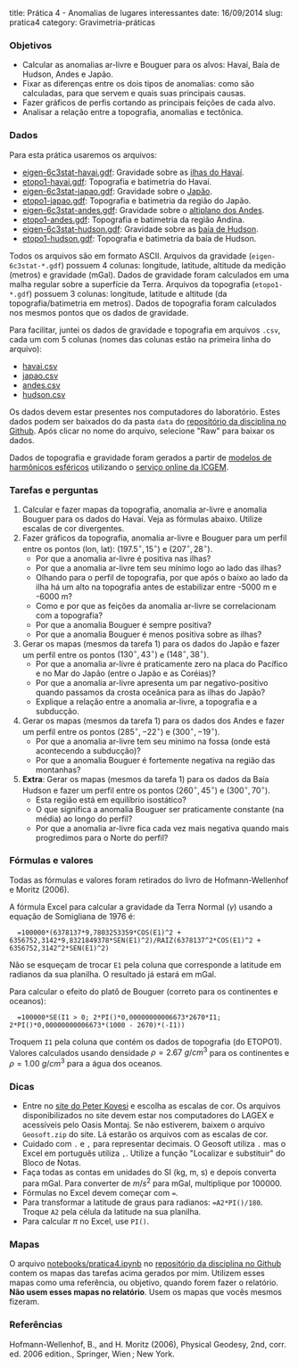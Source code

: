 title: Prática 4 - Anomalias de lugares interessantes
date: 16/09/2014
slug: pratica4
category: Gravimetria-práticas

### Objetivos

* Calcular as anomalias ar-livre e Bouguer para os alvos: Havaí, Baía de
  Hudson, Andes e Japão.
* Fixar as diferenças entre os dois tipos de anomalias: como são calculadas,
  para que servem e quais suas principais causas.
* Fazer gráficos de perfis cortando as principais feições de cada alvo.
* Analisar a relação entre a topografia, anomalias e tectônica.

### Dados

Para esta prática usaremos os arquivos:

* [eigen-6c3stat-havai.gdf](https://raw.githubusercontent.com/leouieda/geofisica1/master/data/eigen-6c3stat-havai.gdf):
  Gravidade sobre as [ilhas do Havaí](https://www.google.com.br/maps/@20.5932929,-157.7151201,1358555m/data=!3m1!1e3?hl=en).
* [etopo1-havai.gdf](https://raw.githubusercontent.com/leouieda/geofisica1/master/data/etopo1-havai.gdf):
  Topografia e batimetria do Havaí.
* [eigen-6c3stat-japao.gdf](https://raw.githubusercontent.com/leouieda/geofisica1/master/data/eigen-6c3stat-japao.gdf):
  Gravidade sobre o [Japão](https://www.google.com.br/maps/@36.1346696,134.3822639,2344222m/data=!3m1!1e3?hl=en).
* [etopo1-japao.gdf](https://raw.githubusercontent.com/leouieda/geofisica1/master/data/etopo1-japao.gdf):
  Topografia e batimetria da região do Japão.
* [eigen-6c3stat-andes.gdf](https://raw.githubusercontent.com/leouieda/geofisica1/master/data/eigen-6c3stat-andes.gdf):
  Gravidade sobre o [altiplano dos Andes](https://www.google.com.br/maps/@-24.8423665,-69.6206081,2633999m/data=!3m1!1e3?hl=en).
* [etopo1-andes.gdf](https://raw.githubusercontent.com/leouieda/geofisica1/master/data/etopo1-andes.gdf):
  Topografia e batimetria da região Andina.
* [eigen-6c3stat-hudson.gdf](https://raw.githubusercontent.com/leouieda/geofisica1/master/data/eigen-6c3stat-hudson.gdf):
  Gravidade sobre as [baía de Hudson](https://www.google.com.br/maps/@59.8228665,-78.9606344,2918112m/data=!3m1!1e3?hl=en).
* [etopo1-hudson.gdf](https://raw.githubusercontent.com/leouieda/geofisica1/master/data/etopo1-hudson.gdf):
  Topografia e batimetria da baía de Hudson.

Todos os arquivos são em formato ASCII.
Arquivos da gravidade (`eigen-6c3stat-*.gdf`) possuem 4 colunas:
longitude, latitude, altitude da medição (metros) e gravidade (mGal).
Dados de gravidade foram calculados em uma malha regular
sobre a superfície da Terra.
Arquivos da topografia (`etopo1-*.gdf`) possuem 3 colunas:
longitude, latitude e altitude (da topografia/batimetria em metros).
Dados de topografia foram calculados nos mesmos pontos que os dados de
gravidade.

Para facilitar, juntei os dados de gravidade e topografia em arquivos `.csv`,
cada um com 5 colunas (nomes das colunas estão na primeira linha do arquivo):

* [havai.csv](https://raw.githubusercontent.com/leouieda/geofisica1/master/data/havai.csv)
* [japao.csv](https://raw.githubusercontent.com/leouieda/geofisica1/master/data/japao.csv)
* [andes.csv](https://raw.githubusercontent.com/leouieda/geofisica1/master/data/andes.csv)
* [hudson.csv](https://raw.githubusercontent.com/leouieda/geofisica1/master/data/hudson.csv)

Os dados devem estar presentes nos computadores do laboratório.
Estes dados podem ser baixados do
da pasta `data` do
[repositório da disciplina no Github](https://github.com/leouieda/geofisica1).
Após clicar no nome do arquivo, selecione "Raw" para baixar os dados.

Dados de topografia e gravidade foram gerados a partir de
[modelos de harmônicos esféricos](http://en.wikipedia.org/wiki/Spherical_harmonics)
utilizando o [serviço online da ICGEM](http://icgem.gfz-potsdam.de/ICGEM/potato/Service.html).

### Tarefas e perguntas

1. Calcular e fazer mapas da topografia, anomalia ar-livre e anomalia Bouguer
   para os dados do Havaí.
   Veja as fórmulas abaixo. Utilize escalas de cor divergentes.
2. Fazer gráficos da topografia, anomalia ar-livre e Bouguer para um perfil
   entre os pontos (lon, lat):
   $(197.5^\circ, 15^\circ)$ e $(207^\circ, 28^\circ)$.
    * Por que a anomalia ar-livre é positiva nas ilhas?
    * Por que a anomalia ar-livre tem seu mínimo logo ao lado das ilhas?
    * Olhando para o perfil de topografia, por que após o baixo ao lado da
      ilha há um alto na topografia antes de estabilizar entre -5000 m  e -6000
      m?
    * Como e por que as feições da anomalia ar-livre se correlacionam com a
      topografia?
    * Por que a anomalia Bouguer é sempre positiva?
    * Por que a anomalia Bouguer é menos positiva sobre as ilhas?
3. Gerar os mapas (mesmos da tarefa 1) para os dados do Japão e fazer um
   perfil entre os pontos
   $(130^\circ, 43^\circ)$ e $(148^\circ, 38^\circ)$.
    * Por que a anomalia ar-livre é praticamente zero na placa do Pacífico e no
      Mar do Japão (entre o Japão e as Coréias)?
    * Por que a anomalia ar-livre apresenta um par negativo-positivo quando
      passamos da crosta oceânica para as ilhas do Japão?
    * Explique a relação entre a anomalia ar-livre, a topografia e a subducção.
4. Gerar os mapas (mesmos da tarefa 1) para os dados dos Andes e fazer um
   perfil entre os pontos
   $(285^\circ, -22^\circ)$ e $(300^\circ, -19^\circ)$.
    * Por que a anomalia ar-livre tem seu minimo na fossa (onde está
      acontecendo a subducção)?
    * Por que a anomalia Bouguer é fortemente negativa na região das montanhas?
5. **Extra**: Gerar os mapas (mesmos da tarefa 1) para os dados da Baía Hudson
   e fazer um perfil entre os pontos
   $(260^\circ, 45^\circ)$ e $(300^\circ, 70^\circ)$.
    * Esta região está em equilíbrio isostático?
    * O que significa a anomalia Bouguer ser praticamente constante (na média)
      ao longo do perfil?
    * Por que a anomalia ar-livre fica cada vez mais negativa quando mais
      progredimos para o Norte do perfil?


### Fórmulas e valores

Todas as fórmulas e valores foram retirados do livro de
Hofmann-Wellenhof e Moritz (2006).

A fórmula Excel para calcular a gravidade da Terra Normal ($\gamma$)
usando a equação de Somigliana de 1976 é:

      =100000*(6378137*9,7803253359*COS(E1)^2 + 6356752,3142*9,8321849378*SEN(E1)^2)/RAIZ(6378137^2*COS(E1)^2 + 6356752,3142^2*SEN(E1)^2)

Não se esqueçam de trocar `E1` pela coluna que corresponde a latitude em
radianos da sua planilha.
O resultado já estará em mGal.

Para calcular o efeito do platô de Bouguer (correto para os continentes e
oceanos):

      =100000*SE(I1 > 0; 2*PI()*0,00000000006673*2670*I1; 2*PI()*0,00000000006673*(1000 - 2670)*(-I1))

Troquem `I1` pela coluna que contém os dados de topografia (do ETOPO1).
Valores calculados usando densidade $\rho=2.67\ g/cm^3$ para os continentes e
$\rho=1.00\ g/cm^3$ para a água dos oceanos.

### Dicas

* Entre no [site do Peter Kovesi](http://peterkovesi.com/projects/colourmaps/)
  e escolha as escalas de cor. Os arquivos disponibilizados no site devem estar
  nos computadores do LAGEX e acessíveis pelo Oasis Montaj.
  Se não estiverem, baixem o arquivo `Geosoft.zip` do site.
  Lá estarão os arquivos com as escalas de cor.
* Cuidado com `.` e `,` para representar decimais. O Geosoft utiliza `.` mas o
  Excel em português utiliza `,`. Utilize a função "Localizar e substituir"
  do Bloco de Notas.
* Faça todas as contas em unidades do SI (kg, m, s) e depois converta para
  mGal. Para converter de $m/s^2$ para mGal, multiplique por 100000.
* Fórmulas no Excel devem começar com `=`.
* Para transformar a latitude de graus para radianos: `=A2*PI()/180`. Troque
  `A2` pela célula da latitude na sua planilha.
* Para calcular $\pi$ no Excel, use `PI()`.

### Mapas

O arquivo
[notebooks/pratica4.ipynb](http://nbviewer.ipython.org/github/leouieda/geofisica1/blob/master/notebooks/pratica4.ipynb)
no [repositório da disciplina no Github](https://github.com/leouieda/geofisica1)
contem os mapas das tarefas acima gerados por mim.
Utilizem esses mapas como uma referência, ou objetivo,
quando forem fazer o relatório.
**Não usem esses mapas no relatório**.
Usem os mapas que vocês mesmos fizeram.

### Referências

Hofmann-Wellenhof, B., and H. Moritz (2006), Physical Geodesy, 2nd, corr. ed.
2006 edition., Springer, Wien ; New York.
